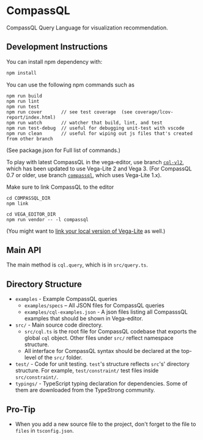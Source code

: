# CompassQL
CompassQL Query Language for visualization recommendation.


## Development Instructions

You can install npm dependency with:

```sh
npm install
```

You can use the following npm commands such as

```
npm run build
npm run lint
npm run test
npm run cover       // see test coverage  (see coverage/lcov-report/index.html)
npm run watch       // watcher that build, lint, and test
npm run test-debug  // useful for debugging unit-test with vscode
npm run clean       // useful for wiping out js files that's created from other branch
```

(See package.json for Full list of commands.)

To play with latest CompassQL in the vega-editor, use branch [`cql-vl2`](https://github.com/vega/vega-editor/tree/cql-vl2), which has been updated to use Vega-Lite 2 and Vega 3.
(For CompassQL 0.7 or older, use branch [`compassql`](https://github.com/vega/vega-editor/tree/compassql), which uses Vega-Lite 1.x).

Make sure to link CompassQL to the editor


```
cd COMPASSQL_DIR
npm link

cd VEGA_EDITOR_DIR
npm run vendor -- -l compassql
```

(You might want to [link your local version of Vega-Lite](https://github.com/vega/vega-editor/tree/compassql#local-testing--debugging) as well.)


## Main API

The main method is `cql.query`, which is in `src/query.ts`.

## Directory Structure

- `examples` - Example CompassQL queries
  - `examples/specs` – All JSON files for CompassQL queries
  - `examples/cql-examples.json` - A json files listing all CompasssQL examples that should be shown in Vega-editor.
- `src/` - Main source code directory.
  - `src/cql.ts` is the root file for CompassQL codebase that exports the global `cql` object. Other files under `src/` reflect namespace structure.
  - All interface for CompassQL syntax should be declared at the top-level of the `src/` folder.
- `test/` - Code for unit testing. `test`'s structure reflects `src`'s' directory structure.
For example, `test/constraint/` test files inside `src/constraint/`.
- `typings/` - TypeScript typing declaration for dependencies.
Some of them are downloaded from the TypeStrong community.

## Pro-Tip

- When you add a new source file to the project, don't forget to the file to `files` in `tsconfig.json`.

